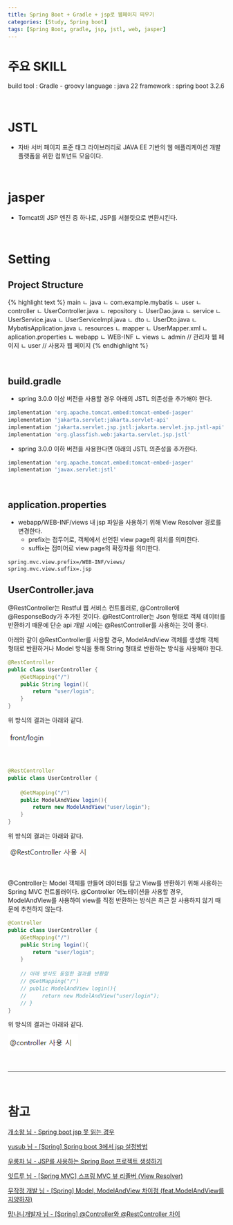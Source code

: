 ```yaml
---
title: Spring Boot + Gradle + jsp로 웹페이지 띄우기
categories: [Study, Spring boot]
tags: [Spring Boot, gradle, jsp, jstl, web, jasper]
---
```


# 주요 SKILL
build tool : Gradle - groovy
language : java 22
framework : spring boot 3.2.6

<br/>

# JSTL

- 자바 서버 페이지 표준 태그 라이브러리로 JAVA EE 기반의 웹 애플리케이션 개발 플랫폼을 위한 컴포넌트 모음이다.

<br/>

# jasper

- Tomcat의 JSP 엔진 중 하나로, JSP를 서블릿으로 변환시킨다.

<br/>

# Setting

## Project Structure

{% highlight text %}
main
    ㄴ java
        ㄴ com.example.mybatis
            ㄴ user
                ㄴ controller
                    ㄴ UserController.java
                ㄴ repository
                    ㄴ UserDao.java
                ㄴ service
                    ㄴ UserService.java
                    ㄴ UserServiceImpl.java
                ㄴ dto
                    ㄴ UserDto.java
            ㄴ MybatisApplication.java
    ㄴ resources
        ㄴ mapper
            ㄴ UserMapper.xml
        ㄴ aplication.properties
    ㄴ webapp
        ㄴ WEB-INF
            ㄴ views
                ㄴ admin // 관리자 웹 페이지
                ㄴ user  // 사용자 웹 페이지
{% endhighlight %}

<br/>

## build.gradle

- spring 3.0.0 이상 버전을 사용할 경우 아래의 JSTL 의존성을 추가해야 한다.

```gradle
implementation 'org.apache.tomcat.embed:tomcat-embed-jasper'
implementation 'jakarta.servlet:jakarta.servlet-api'
implementation 'jakarta.servlet.jsp.jstl:jakarta.servlet.jsp.jstl-api'
implementation 'org.glassfish.web:jakarta.servlet.jsp.jstl'
```

- spring 3.0.0 이하 버전을 사용한다면 아래의 JSTL 의존성을 추가한다.

```gradle
implementation 'org.apache.tomcat.embed:tomcat-embed-jasper'
implementation 'javax.servlet:jstl'
```

<br/>

## application.properties

- webapp/WEB-INF/views 내 jsp 파일을 사용하기 위해 View Resolver 경로를 변경한다.
    - prefix는 접두어로, 객체에서 선언된 view page의 위치를 의미한다.
    - suffix는 접미어로 view page의 확장자를 의미한다.

```properties
spring.mvc.view.prefix=/WEB-INF/views/
spring.mvc.view.suffix=.jsp
```

## UserController.java

@RestController는 Restful 웹 서비스 컨트롤러로, @Controller에 @ResponseBody가 추가된 것이다. @RestController는 Json 형태로 객체 데이터를 반환하기 때문에 단순 api 개발 시에는 @RestController를 사용하는 것이 좋다.

아래와 같이 @RestController를 사용할 경우, ModelAndView 객체를 생성해 객체 형태로 반환하거나 Model 방식을 통해 String 형태로 반환하는 방식을 사용해야 한다.

```java
@RestController
public class UserController {
    @GetMapping("/")
    public String login(){
        return "user/login";
    }
}
```

위 방식의 결과는 아래와 같다.

![result](/assets/img/post_img/war_jsp/rests.png)

<br/>

```java
@RestController
public class UserController {

    @GetMapping("/")
    public ModelAndView login(){
        return new ModelAndView("user/login");
    }
}
```

위 방식의 결과는 아래와 같다.

![result](/assets/img/post_img/war_jsp/restc.png)

<br/>

@Controller는 Model 객체를 만들어 데이터를 담고 View를 반환하기 위해 사용하는 Spring MVC 컨트롤러이다. @Controller 어노테이션을 사용할 경우, ModelAndView를 사용하여 view를 직접 반환하는 방식은 최근 잘 사용하지 않기 때문에 추천하지 않는다.

```java
@Controller
public class UserController {
    @GetMapping("/")
    public String login(){
        return "user/login";
    }

    // 아래 방식도 동일한 결과를 반환함
    // @GetMapping("/")
    // public ModelAndView login(){
    //     return new ModelAndView("user/login");
    // }
}
```

위 방식의 결과는 아래와 같다.

![result](/assets/img/post_img/war_jsp/controller.png)


<br/>

---

<br/>

# 참고

[개소왕 님 - Spring boot jsp 못 읽는 경우](https://dogcowking.tistory.com/326)

[yusub 님 - [Spring] Spring boot 3에서 jsp 설정방법](https://velog.io/@rhkdbtj/Spring-Spring-boot-3%EC%97%90%EC%84%9C-jsp-%EC%84%A4%EC%A0%95%EB%B0%A9%EB%B2%95)

[우롱차 님 - JSP를 사용하는 Spring Boot 프로젝트 생성하기](https://velog.io/@wooryung/JSP%EB%A5%BC-%EC%82%AC%EC%9A%A9%ED%95%98%EB%8A%94-Spring-Boot-%ED%94%84%EB%A1%9C%EC%A0%9D%ED%8A%B8-%EC%83%9D%EC%84%B1%ED%95%98%EA%B8%B0)

[잇트루 님 - [Spring MVC] 스프링 MVC 뷰 리졸버 (View Resolver)](https://ittrue.tistory.com/237)

[무작정 개발 님 - [Spring] Model, ModelAndView 차이점 (feat.ModelAndView를 지양하자)](https://backendcode.tistory.com/253)

[망나니개발자 님 - [Spring] @Controller와 @RestController 차이](https://mangkyu.tistory.com/49)